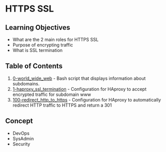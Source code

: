# HTTPS SSL
## Learning Objectives
- What are the 2 main roles for HTTPS SSL
- Purpose of encrypting traffic
- What is SSL termination
## Table of Contents
1. [0-world_wide_web](./0-world_wide_web) - Bash script that displays information about subdomains.
2. [1-haproxy_ssl_termination](./1-haproxy_ssl_termination) - Configuration for HAproxy to accept encrypted traffic for subdomain www
3. [100-redirect_http_to_https](./100-redirect_http_to_https) - Configuration for HAproxy to automatically redirect HTTP traffic to HTTPS and return a 301
## Concept
- DevOps
- SysAdmin
- Security
